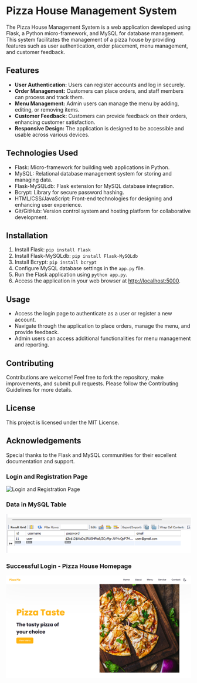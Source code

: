 # Pizza House Management System

The Pizza House Management System is a web application developed using Flask, a Python micro-framework, and MySQL for database management. This system facilitates the management of a pizza house by providing features such as user authentication, order placement, menu management, and customer feedback.

## Features

- **User Authentication:** Users can register accounts and log in securely.
- **Order Management:** Customers can place orders, and staff members can process and track them.
- **Menu Management:** Admin users can manage the menu by adding, editing, or removing items.
- **Customer Feedback:** Customers can provide feedback on their orders, enhancing customer satisfaction.
- **Responsive Design:** The application is designed to be accessible and usable across various devices.

## Technologies Used

- Flask: Micro-framework for building web applications in Python.
- MySQL: Relational database management system for storing and managing data.
- Flask-MySQLdb: Flask extension for MySQL database integration.
- Bcrypt: Library for secure password hashing.
- HTML/CSS/JavaScript: Front-end technologies for designing and enhancing user experience.
- Git/GitHub: Version control system and hosting platform for collaborative development.

## Installation

1. Install Flask: `pip install Flask`
2. Install Flask-MySQLdb: `pip install Flask-MySQLdb`
3. Install Bcrypt: `pip install bcrypt`
4. Configure MySQL database settings in the `app.py` file.
5. Run the Flask application using `python app.py`.
6. Access the application in your web browser at [http://localhost:5000](http://localhost:5000).

## Usage

- Access the login page to authenticate as a user or register a new account.
- Navigate through the application to place orders, manage the menu, and provide feedback.
- Admin users can access additional functionalities for menu management and reporting.

## Contributing

Contributions are welcome! Feel free to fork the repository, make improvements, and submit pull requests. Please follow the Contributing Guidelines for more details.

## License

This project is licensed under the MIT License.

## Acknowledgements

Special thanks to the Flask and MySQL communities for their excellent documentation and support.

### Login and Registration Page
![Login and Registration Page](assets/login&registration.png)

### Data in MySQL Table
![Data in MySQL Table](assets/data_in_mysql.png)

### Successful Login - Pizza House Homepage
![Successful Login - Pizza House Homepage](assets/pizza_home_page.png)

